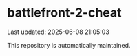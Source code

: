 # battlefront-2-cheat

Last updated: 2025-06-08 21:05:03

This repository is automatically maintained.
